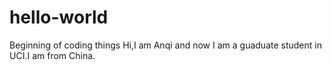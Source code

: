 # hello-world
Beginning of coding things
Hi,I am Anqi and now I am a guaduate student in UCI.I am from China.

